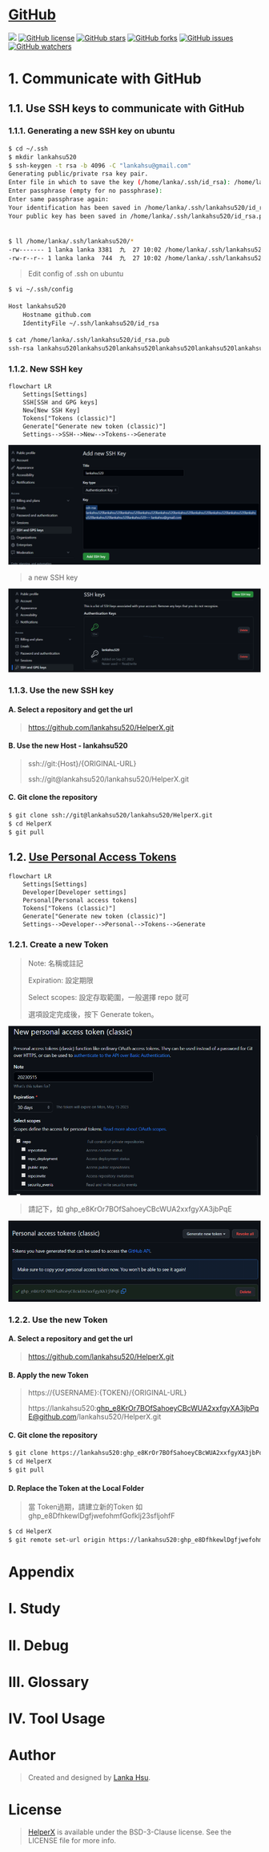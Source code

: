 # [GitHub](https://docs.github.com)
[![](https://img.shields.io/badge/Powered%20by-lankahsu%20-brightgreen.svg)](https://github.com/lankahsu520/HelperX)
[![GitHub license][license-image]][license-url]
[![GitHub stars][stars-image]][stars-url]
[![GitHub forks][forks-image]][forks-url]
[![GitHub issues][issues-image]][issues-image]
[![GitHub watchers][watchers-image]][watchers-image]

[license-image]: https://img.shields.io/github/license/lankahsu520/HelperX.svg
[license-url]: https://github.com/lankahsu520/HelperX/blob/master/LICENSE
[stars-image]: https://img.shields.io/github/stars/lankahsu520/HelperX.svg
[stars-url]: https://github.com/lankahsu520/HelperX/stargazers
[forks-image]: https://img.shields.io/github/forks/lankahsu520/HelperX.svg
[forks-url]: https://github.com/lankahsu520/HelperX/network
[issues-image]: https://img.shields.io/github/issues/lankahsu520/HelperX.svg
[issues-url]: https://github.com/lankahsu520/HelperX/issues
[watchers-image]: https://img.shields.io/github/watchers/lankahsu520/HelperX.svg
[watchers-url]: https://github.com/lankahsu520/HelperX/watchers

# 1. Communicate with GitHub

## 1.1. Use SSH keys to communicate with GitHub
### 1.1.1. Generating a new SSH key on ubuntu

```bash
$ cd ~/.ssh
$ mkdir lankahsu520
$ ssh-keygen -t rsa -b 4096 -C "lankahsu@gmail.com"
Generating public/private rsa key pair.
Enter file in which to save the key (/home/lanka/.ssh/id_rsa): /home/lanka/.ssh/lankahsu520/id_rsa
Enter passphrase (empty for no passphrase):
Enter same passphrase again:
Your identification has been saved in /home/lanka/.ssh/lankahsu520/id_rsa
Your public key has been saved in /home/lanka/.ssh/lankahsu520/id_rsa.pub


$ ll /home/lanka/.ssh/lankahsu520/*
-rw------- 1 lanka lanka 3381  九  27 10:02 /home/lanka/.ssh/lankahsu520/id_rsa
-rw-r--r-- 1 lanka lanka  744  九  27 10:02 /home/lanka/.ssh/lankahsu520/id_rsa.pub

```

> Edit config of .ssh on ubuntu

```bash
$ vi ~/.ssh/config

Host lankahsu520
	Hostname github.com
	IdentityFile ~/.ssh/lankahsu520/id_rsa

$ cat /home/lanka/.ssh/lankahsu520/id_rsa.pub
ssh-rsa lankahsu520lankahsu520lankahsu520lankahsu520lankahsu520lankahsu520lankahsu520lankahsu520lankahsu520lankahsu520lankahsu520lankahsu520lankahsu520== lankahsu@gmail.com

```

### 1.1.2. New SSH key

```mermaid
flowchart LR
	Settings[Settings]
	SSH[SSH and GPG keys]
	New[New SSH Key]
	Tokens["Tokens (classic)"]
	Generate["Generate new token (classic)"]
	Settings-->SSH-->New-->Tokens-->Generate

```

![GitHub_ssh01](./images/GitHub_ssh01.png)

> a new SSH key

![GitHub_ssh02](./images/GitHub_ssh02.png)

### 1.1.3. Use the new SSH key

#### A. Select a repository and get the url

> https://github.com/lankahsu520/HelperX.git

#### B. Use the new Host - lankahsu520

> ssh://git:{Host}/{ORIGINAL-URL}
>
> ssh://git@lankahsu520/lankahsu520/HelperX.git

#### C. Git clone the repository 

```bash
$ git clone ssh://git@lankahsu520/lankahsu520/HelperX.git
$ cd HelperX
$ git pull
```

## 1.2. [Use Personal Access Tokens](https://github.com/settings/tokens)

```mermaid
flowchart LR
	Settings[Settings]
	Developer[Developer settings]
	Personal[Personal access tokens]
	Tokens["Tokens (classic)"]
	Generate["Generate new token (classic)"]
	Settings-->Developer-->Personal-->Tokens-->Generate

```
### 1.2.1. Create a new Token

>Note: 名稱或註記
>
>Expiration: 設定期限
>
>Select scopes: 設定存取範圍，一般選擇 repo 就可
>
>選項設定完成後，按下 Generate token。

![GitHub_token01](./images/GitHub_token01.png)
> 請記下，如 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

![GitHub_token01](./images/GitHub_token02.png)

### 1.2.2. Use the new Token

#### A. Select a repository and get the url

> https://github.com/lankahsu520/HelperX.git

#### B. Apply the new Token

> https://{USERNAME}:{TOKEN}/{ORIGINAL-URL}
>
> https://lankahsu520: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@github.com/lankahsu520/HelperX.git

#### C. Git clone the repository 

```bash
$ git clone https://lankahsu520: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@github.com/lankahsu520/HelperX.git
$ cd HelperX
$ git pull
```

#### D. Replace the Token at the Local Folder

> 當 Token過期，請建立新的Token 如 ghp_e8DfhkewlDgfjwefohmfGofklj23sfljohfF

```bash
$ cd HelperX
$ git remote set-url origin https://lankahsu520:ghp_e8DfhkewlDgfjwefohmfGofklj23sfljohfF@github.com/lankahsu520/HelperX.git
```

# Appendix

# I. Study

# II. Debug

# III. Glossary

# IV. Tool Usage

# Author

> Created and designed by [Lanka Hsu](lankahsu@gmail.com).

# License

> [HelperX](https://github.com/lankahsu520/HelperX) is available under the BSD-3-Clause license. See the LICENSE file for more info.

